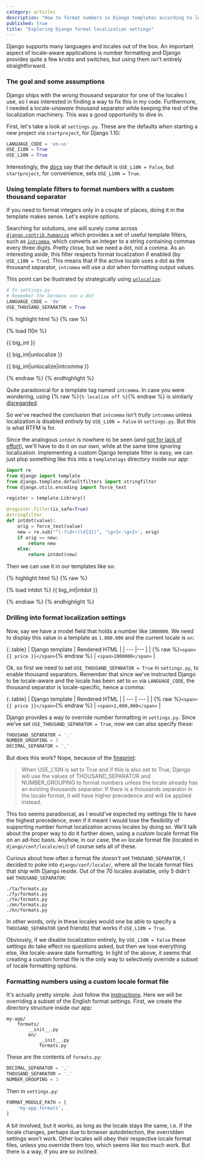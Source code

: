 ```yaml
---
category: articles
description: "How to format numbers in Django templates according to locale, using a dot as a thousand separator or any custom thousand separator."
published: true
title: "Exploring Django format localization settings"
---
```


Django supports many languages and locales out of the box. An important aspect of locale-aware applications is number formatting and Django provides quite a few knobs and switches, but using them isn't entirely straightforward.


### The goal and some assumptions

Django ships with the wrong thousand separator for one of the locales I use, so I was interested in finding a way to fix this in my code. Furthermore, I needed a locale-*unaware* thousand separator while keeping the rest of the localization machinery. This was a good opportunity to dive in.


First, let's take a look at `settings.py`. These are the defaults when starting a new project via `startproject`, for Django 1.10:

```python
LANGUAGE_CODE = 'en-us'
USE_I18N = True
USE_L10N = True
```

Interestingly, the [docs](https://docs.djangoproject.com/en/dev/ref/settings/#use-l10n) say that the default is `USE_L10N = False`, but `startproject`, for convenience, sets `USE_L10N = True`.


### Using template filters to format numbers with a custom thousand separator

If you need to format integers only in a couple of places, doing it in the template makes sense. Let's explore options.

Searching for solutions, one will surely come across [`django.contrib.humanize`](https://docs.djangoproject.com/en/dev/ref/contrib/humanize/) which provides a set of useful template filters, such as [`intcomma`](https://docs.djangoproject.com/en/dev/ref/contrib/humanize/#intcomma), which converts an integer to a string containing commas every three digits. Pretty close, but we need a dot, not a comma. As an interesting aside, this filter respects format localization if enabled (by `USE_L10N = True`). This means that if the active locale uses a dot as the thousand separator, `intcomma` will use *a dot* when formatting output values.

This point can be illustrated by strategically using [`unlocalize`](https://docs.djangoproject.com/en/dev/topics/i18n/formatting/#unlocalize):

```python
# In settings.py
# Remember the Germans use a dot
LANGUAGE_CODE = 'de'
USE_THOUSAND_SEPARATOR = True
```

{% highlight html %}
{% raw %}

<!-- In our template we load django.contrib.humanize, assuming big_int = 1000 -->
{% load l10n %}

<!-- Renders 1.000 (since format localization is fully enabled) -->
{{ big_int }}

<!-- Renders 1000 (unlocalize forces a single value to be printed without localization) -->
{{ big_int|unlocalize }}

<!-- Renders 1.000 (uses the thousand separator of the active locale, not a comma) -->
{{ big_int|unlocalize|intcomma }}

{% endraw %}
{% endhighlight %}

Quite paradoxical for a template tag named `intcomma`. In case you were wondering, using {% raw %}`{% localize off %}`{% endraw %} is similarly [disregarded](https://docs.djangoproject.com/en/dev/topics/i18n/formatting/#localize).

So we've reached the conclusion that `intcomma` isn't *trully* `intcomma` unless localization is disabled *entirely* by `USE_L10N = False` in `settings.py`. But this is what RTFM is for.

Since the analogous `intdot` is nowhere to be seen (and [not for lack of effort](https://code.djangoproject.com/ticket/11636)), we'll have to do it on our own, while at the same time ignoring localization. Implementing a custom Django template filter is easy, we can just plop something like this into a `templatetags` directory inside our app:

```python
import re
from django import template
from django.template.defaultfilters import stringfilter
from django.utils.encoding import force_text

register = template.Library()

@register.filter(is_safe=True)
@stringfilter
def intdot(value):
    orig = force_text(value)
    new = re.sub("^(-?\d+)(\d{3})", '\g<1>.\g<2>', orig)
    if orig == new:
        return new
    else:
        return intdot(new)
```

Then we can use it in our templates like so:

{% highlight html %}
{% raw %}

{% load intdot %}
<span class="big-int">{{ big_int|intdot }}</span>

{% endraw %}
{% endhighlight %}



### Drilling into format localization settings


Now, say we have a model field that holds a number like `1000000`. We need to display this value in a template as `1.000.000` and the current locale is `en`:

{:.table}
| Django template | Rendered HTML |
| --- |--- |
| {% raw %}`<span>{{ price }}</span>`{% endraw %} | `<span>1000000</span>` |

Ok, so first we need to set `USE_THOUSAND_SEPARATOR = True` in `settings.py`, to enable thousand separators. Remember that since we've instructed Django to be locale-aware and the locale has been set to `en` via `LANGUAGE_CODE`, the thousand separator is locale-specific, hence a comma:

{:.table}
| Django template | Rendered HTML |
| --- | --- |
| {% raw %}`<span>{{ price }}</span>`{% endraw %} | `<span>1,000,000</span>` |

Django provides a way to override number formatting in `settings.py`. Since we've set `USE_THOUSAND_SEPARATOR = True`, now we can also specify these:

```python
THOUSAND_SEPARATOR = '.'
NUMBER_GROUPING = 3
DECIMAL_SEPARATOR = ','
```

But does this work? Nope, because of the [fineprint](https://docs.djangoproject.com/en/dev/ref/settings/#use-thousand-separator):

> When USE_L10N is set to True and if this is also set to True, Django will use the values of THOUSAND_SEPARATOR and NUMBER_GROUPING to format numbers unless the locale already has an existing thousands separator. If there is a thousands separator in the locale format, it will have higher precedence and will be applied instead.

This too seems paradoxical, as I would've expected my settings file to have the highest precedence, even if it meant I would lose the flexibility of supporting number format localization across locales by doing so. We'll talk about the proper way to do it further down, using a custom locale format file on an ad-hoc basis. Anyhow, in our case, the `en` locale format file (located in `django/conf/locale/en/`) of course sets all of these.

Curious about how often a format file *doesn't* set `THOUSAND_SEPARATOR`, I decided to poke into `django/conf/locale/`, where all the locale format files that ship with Django reside. Out of the 70 locales available, only 5 didn't set `THOUSAND_SEPARATOR`:

```
./ta/formats.py
./fy/formats.py
./te/formats.py
./mn/formats.py
./kn/formats.py
```

In other words, only in these locales would one be able to specify a `THOUSAND_SEPARATOR` (and friends) that works if `USE_L10N = True`.

Obviously, if we disable localization entirely, by `USE_L10N = False` these settings do take effect no questions asked, but then we lose everything else, like locale-aware date formatting. In light of the above, it seems that creating a custom format file is the only way to selectively override a subset of locale formatting options.



### Formatting numbers using a custom locale format file

It's actually pretty simple. Just follow the [instructions](https://docs.djangoproject.com/en/dev/topics/i18n/formatting/#creating-custom-format-files). Here we will be overriding a subset of the English format settings. First, we create the directory structure inside our app:

```
my-app/
    formats/
        __init__.py
        en/
            __init__.py
            formats.py
```

These are the contents of `formats.py`:

```python
DECIMAL_SEPARATOR = ','
THOUSAND_SEPARATOR = '.'
NUMBER_GROUPING = 3
```

Then in `settings.py`:

```python
FORMAT_MODULE_PATH = [
    'my-app.formats',
]
```

A bit involved, but it works, as long as the locale stays the same, i.e. if the locale changes, perhaps due to browser autodetection, the overridden settings won't work. Other locales will obey their respective locale format files, unless you override them too, which seems like too much work. But there is a way, if you are so inclined.
